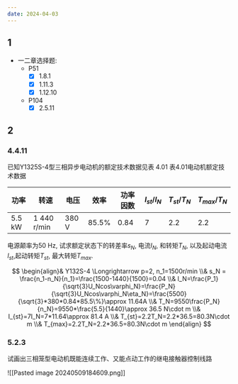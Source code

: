 ```yaml
---
date: 2024-04-03
---
```

## 1

+ 一二章选择题: 
    + P51
        + [x] 1.8.1
        + [x] 1.11.3
        + [x] 1.12.10
    + P104
        + [x] 2.5.11

## 2

### 4.4.11

已知Y1325S-4型三相异步电动机的额定技术数据见表 4.01
表4.01电动机额定技术数据

| 功率     | 转速          | 电压    | 效率    | 功率因数 | $I_{st}/I_N$ | $T_{st}/T_N$ | $T_{max}/T_N$ |
| ------ | ----------- | ----- | ----- | ---- | ------------ | ------------ | ------------- |
| 5.5 kW | 1 440 r/min | 380 V | 85.5% | 0.84 | 7            | 2.2          | 2.2           |

电源颠率为50 Hz, 试求额定状态下的转差率$s_N$, 电流$I_N$, 和转矩$T_N$, 以及起动电流$l_{st}$,起动转矩$T_{st}$, 最大转矩$T_{max}$. 

$$
\begin{align}&
Y132S-4 \Longrightarrow p=2, n_1=1500r/min
\\&
s_N = \frac{n_1-n_N}{n_1}=\frac{1500-1440}{1500}=0.04
\\&
I_N=\frac{P_1}{\sqrt{3}U_Ncos\varphi_N}=\frac{P_N}{\sqrt{3}U_Ncos\varphi_N\eta_N}=\frac{5500}{\sqrt{3}*380*0.84*85.5\%}\approx 11.64A
\\&
T_N=9550\frac{P_N}{n_N}=9550*\frac{5.5}{1440}\approx 36.5 N\cdot m
\\&
I_{st}=7I_N=7*11.64\approx 81.4 A
\\&
T_{st}=2.2T_N=2.2*36.5=80.3N\cdot m
\\&
T_{max}=2.2T_N=2.2*36.5=80.3N\cdot m
\end{align}
$$

### 5.2.3

试画出三相笼型电动机既能连续工作、又能点动工作的继电接触器控制线路

![[Pasted image 20240509184609.png]]


